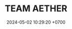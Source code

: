 ---
layout: teamCard
permalink: /team/:title.html
categories: LI LI3 LI4 LI9
maincover: /assets/logos/BDLF.png
puntosLJMAYO24:
date: 2024-05-02 10:29:20 +0700
title: TEAM AETHER
route: /liga-indigo-platino
tag: johto042024
color: black
puntosLJ202404: 12
grupo: sur
background: '#F16C38'
cover: /assets/backCard.png
team: TEAM AETHER
ID: TAE
puntos: 11
pj: 7
#PARTIDO 1
j1: RONDA 1
p1: HG OL
pp1: TAE
r1: 0
rr1: 3
bg1: rock
pt1: 3
pj1: 1
#PARTIDO 2
j2: RONDA 2
p2: EK
pp2: TAE
bg2: rock
r2: 
rr2:
pt2: 0
pj2: 0 
#PARTIDO 3
j3: RONDA 3
p3: TAE
pp3: NL
bg3: rock
r3: 0
rr3: 3
pt3: 0
pj3: 1
#PARTIDO 4
j4: RONDA 4
p4: TAE
pp4: NS
bg4: rock
r4: 0
rr4: 3
pt4: 0
pj4: 1
#PARTIDO 5
j5: RONDA 5
p5: CS
pp5: TAE
bg5: rock
r5: 
rr5:
pt5: 0
pj5: 0 
#PARTIDO 6
j6: RONDA 6
p6: RNT
pp6: TAE
bg6: rock
r6: 1
rr6: 2
pt6: 2
pj6: 1 
#PARTIDO 7
j7: RONDA 7
p7:  I2A
pp7: TAE
bg7: rock
r7: 0
rr7: 3
pt7: 3
pj7: 1 
#PARTIDO 8
j8: RONDA 8
p8:  JNS
pp8: TAE
bg8: rock
rr8: 
r8:
pt8: 0
pj8: 0  
#PARTIDO 9
j9: RONDA 9
p9:  TAE
pp9: GOD
bg9: rock
r9: 0
rr9: 3
pt9: 0
pj9: 1 
#PARTIDO 10
j10: RONDA 10
p10: SOJ
pp10: TAE
bg10: rock
r10: 0
rr10: 3
pt10: 3
pj10: 1 
#PARTIDO 11
j11: RONDA 11
p11: HG BETA
pp11: TAE
bg11: rock
r11: 
rr11:
pt11: 0
pj11 : 0 
stream: <i class="fa-brands fa-twitch text-white"></i>
dia: 27
hora: '21:10'
---